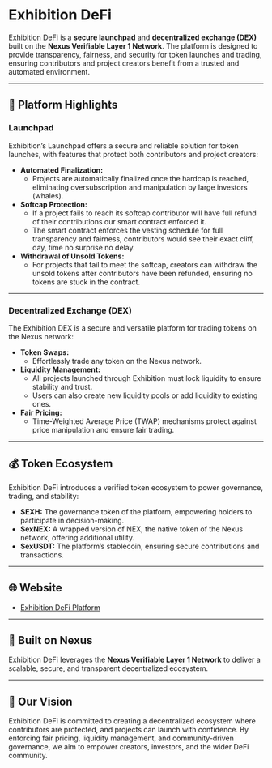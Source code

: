 # Exhibition DeFi

[Exhibition DeFi](https://exhibitiondefi.xyz) is a **secure launchpad** and **decentralized exchange (DEX)** built on the **Nexus Verifiable Layer 1 Network**. The platform is designed to provide transparency, fairness, and security for token launches and trading, ensuring contributors and project creators benefit from a trusted and automated environment.

---

## 🌟 Platform Highlights

### **Launchpad**
Exhibition’s Launchpad offers a secure and reliable solution for token launches, with features that protect both contributors and project creators:
- **Automated Finalization:**
  - Projects are automatically finalized once the hardcap is reached, eliminating oversubscription and manipulation by large investors (whales).
- **Softcap Protection:**
  - If a project fails to reach its softcap contributor will have full refund of their contributions our smart contract enforced it.
  - The smart contract enforces the vesting schedule for full transparency and fairness, contributors would see their exact cliff, day, time no surprise no delay.
- **Withdrawal of Unsold Tokens:**
  - For projects that fail to meet the softcap, creators can withdraw the unsold tokens after contributors have been refunded, ensuring no tokens are stuck in the contract.

---

### **Decentralized Exchange (DEX)**
The Exhibition DEX is a secure and versatile platform for trading tokens on the Nexus network:
- **Token Swaps:**
  - Effortlessly trade any token on the Nexus network.
- **Liquidity Management:**
  - All projects launched through Exhibition must lock liquidity to ensure stability and trust.
  - Users can also create new liquidity pools or add liquidity to existing ones.
- **Fair Pricing:**
  - Time-Weighted Average Price (TWAP) mechanisms protect against price manipulation and ensure fair trading.

---

## 💰 Token Ecosystem

Exhibition DeFi introduces a verified token ecosystem to power governance, trading, and stability:
- **$EXH:** The governance token of the platform, empowering holders to participate in decision-making.
- **$exNEX:** A wrapped version of NEX, the native token of the Nexus network, offering additional utility.
- **$exUSDT:** The platform’s stablecoin, ensuring secure contributions and transactions.

---

## 🌐 Website
- [Exhibition DeFi Platform](https://exhibitiondefi.xyz)

---

## 🔗 Built on Nexus
Exhibition DeFi leverages the **Nexus Verifiable Layer 1 Network** to deliver a scalable, secure, and transparent decentralized ecosystem.

---

## 🎯 Our Vision
Exhibition DeFi is committed to creating a decentralized ecosystem where contributors are protected, and projects can launch with confidence. By enforcing fair pricing, liquidity management, and community-driven governance, we aim to empower creators, investors, and the wider DeFi community.